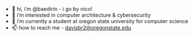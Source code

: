 - 👋 hi, i’m @baedirin - i go by nico!
- 👀 i’m interested in computer architecture & cybersecurity
- 🌱 i’m currently a student at oregon state university for computer science
- 📫 how to reach me - davisbr2@oregonstate.edu
<!---
baedirin/baedirin is a ✨ special ✨ repository because its `README.md` (this file) appears on your GitHub profile.
You can click the Preview link to take a look at your changes.
--->

